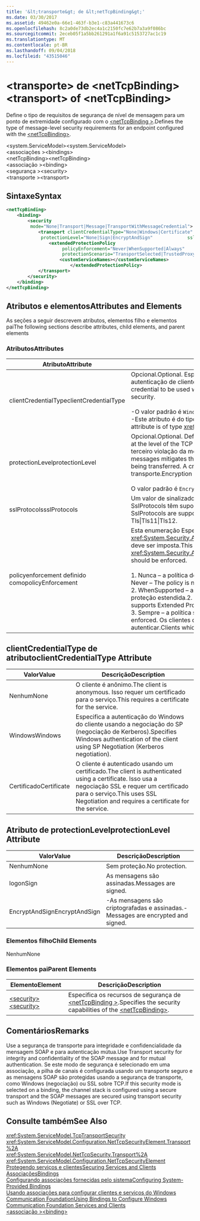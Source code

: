 ```yaml
---
title: '&lt;transporte&gt; de &lt;netTcpBinding&gt;'
ms.date: 03/30/2017
ms.assetid: 49462e0a-66e1-463f-b3e1-c83a441673c6
ms.openlocfilehash: 8c2a0de73db2ec4a1c2150fc7e62b7a3a9f086bc
ms.sourcegitcommit: 2eceb05f1a5bb261291a1f6a91c5153727ac1c19
ms.translationtype: MT
ms.contentlocale: pt-BR
ms.lasthandoff: 09/04/2018
ms.locfileid: "43515046"
---
```

# <a name="lttransportgt-of-ltnettcpbindinggt"></a><span data-ttu-id="6ca94-102">&lt;transporte&gt; de &lt;netTcpBinding&gt;</span><span class="sxs-lookup"><span data-stu-id="6ca94-102">&lt;transport&gt; of &lt;netTcpBinding&gt;</span></span>
<span data-ttu-id="6ca94-103">Define o tipo de requisitos de segurança de nível de mensagem para um ponto de extremidade configurado com o [ \<netTcpBinding >](../../../../../docs/framework/configure-apps/file-schema/wcf/nettcpbinding.md).</span><span class="sxs-lookup"><span data-stu-id="6ca94-103">Defines the type of message-level security requirements for an endpoint configured with the [\<netTcpBinding>](../../../../../docs/framework/configure-apps/file-schema/wcf/nettcpbinding.md).</span></span>  
  
 <span data-ttu-id="6ca94-104">\<system.ServiceModel></span><span class="sxs-lookup"><span data-stu-id="6ca94-104">\<system.ServiceModel></span></span>  
<span data-ttu-id="6ca94-105">\<associações ></span><span class="sxs-lookup"><span data-stu-id="6ca94-105">\<bindings></span></span>  
<span data-ttu-id="6ca94-106">\<netTcpBinding></span><span class="sxs-lookup"><span data-stu-id="6ca94-106">\<netTcpBinding></span></span>  
<span data-ttu-id="6ca94-107">\<associação ></span><span class="sxs-lookup"><span data-stu-id="6ca94-107">\<binding></span></span>  
<span data-ttu-id="6ca94-108">\<segurança ></span><span class="sxs-lookup"><span data-stu-id="6ca94-108">\<security></span></span>  
<span data-ttu-id="6ca94-109">\<transporte ></span><span class="sxs-lookup"><span data-stu-id="6ca94-109">\<transport></span></span>  
  
## <a name="syntax"></a><span data-ttu-id="6ca94-110">Sintaxe</span><span class="sxs-lookup"><span data-stu-id="6ca94-110">Syntax</span></span>  
  
```xml  
<netTcpBinding>  
    <binding>  
        <security  
         mode="None|Transport|Message|TransportWithMessageCredential">  
            <transport clientCredentialType="None|Windows|Certificate"  
             protectionLevel="None|Sign|EncryptAndSign"             sslProtocols="Tls|Tls11|Tls12">  
                <extendedProtectionPolicy  
                     policyEnforcement="Never|WhenSupported|Always"  
                     protectionScenario="TransportSelected|TrustedProxy">  
                    <customServiceNames></customServiceNames>  
                        </extendedProtectionPolicy>  
            </transport>  
        </security>  
    </binding>  
</netTcpBinding>  
```  
  
## <a name="attributes-and-elements"></a><span data-ttu-id="6ca94-111">Atributos e elementos</span><span class="sxs-lookup"><span data-stu-id="6ca94-111">Attributes and Elements</span></span>  
 <span data-ttu-id="6ca94-112">As seções a seguir descrevem atributos, elementos filho e elementos pai</span><span class="sxs-lookup"><span data-stu-id="6ca94-112">The following sections describe attributes, child elements, and parent elements</span></span>  
  
### <a name="attributes"></a><span data-ttu-id="6ca94-113">Atributos</span><span class="sxs-lookup"><span data-stu-id="6ca94-113">Attributes</span></span>  
  
|<span data-ttu-id="6ca94-114">Atributo</span><span class="sxs-lookup"><span data-stu-id="6ca94-114">Attribute</span></span>|<span data-ttu-id="6ca94-115">Descrição</span><span class="sxs-lookup"><span data-stu-id="6ca94-115">Description</span></span>|  
|---------------|-----------------|  
|<span data-ttu-id="6ca94-116">clientCredentialType</span><span class="sxs-lookup"><span data-stu-id="6ca94-116">clientCredentialType</span></span>|<span data-ttu-id="6ca94-117">Opcional.</span><span class="sxs-lookup"><span data-stu-id="6ca94-117">Optional.</span></span> <span data-ttu-id="6ca94-118">Especifica o tipo de credencial a ser usada ao executar a autenticação de cliente usando a segurança de transporte.</span><span class="sxs-lookup"><span data-stu-id="6ca94-118">Specifies the type of credential to be used when performing client authentication using Transport security.</span></span><br /><br /> <span data-ttu-id="6ca94-119">-O valor padrão é `Windows`.</span><span class="sxs-lookup"><span data-stu-id="6ca94-119">-   The default value is `Windows`.</span></span><br /><span data-ttu-id="6ca94-120">-Este atributo é do tipo <xref:System.ServiceModel.TcpClientCredentialType>.</span><span class="sxs-lookup"><span data-stu-id="6ca94-120">-   This attribute is of type <xref:System.ServiceModel.TcpClientCredentialType>.</span></span>|  
|<span data-ttu-id="6ca94-121">protectionLevel</span><span class="sxs-lookup"><span data-stu-id="6ca94-121">protectionLevel</span></span>|<span data-ttu-id="6ca94-122">Opcional.</span><span class="sxs-lookup"><span data-stu-id="6ca94-122">Optional.</span></span> <span data-ttu-id="6ca94-123">Define a segurança no nível de transporte TCP.</span><span class="sxs-lookup"><span data-stu-id="6ca94-123">Defines security at the level of the TCP transport.</span></span> <span data-ttu-id="6ca94-124">Assinar mensagens minimiza o risco de um terceiro violação da mensagem enquanto estão sendo transferidos.</span><span class="sxs-lookup"><span data-stu-id="6ca94-124">Signing messages mitigates the risk of a third party tampering with the message while it is being transferred.</span></span> <span data-ttu-id="6ca94-125">A criptografia fornece privacidade de nível de dados durante o transporte.</span><span class="sxs-lookup"><span data-stu-id="6ca94-125">Encryption provides data-level privacy during transport.</span></span><br /><br /> <span data-ttu-id="6ca94-126">O valor padrão é `EncryptAndSign`.</span><span class="sxs-lookup"><span data-stu-id="6ca94-126">The default value is `EncryptAndSign`.</span></span>|  
|<span data-ttu-id="6ca94-127">sslProtocols</span><span class="sxs-lookup"><span data-stu-id="6ca94-127">sslProtocols</span></span>|<span data-ttu-id="6ca94-128">Um valor de sinalizador de enum de SslProtocols que especifica quais SslProtocols têm suporte.</span><span class="sxs-lookup"><span data-stu-id="6ca94-128">A SslProtocols enum flag value that specifies which SslProtocols are supported.</span></span> <span data-ttu-id="6ca94-129">O padrão é Tls&#124;Tls11&#124;Tls12.</span><span class="sxs-lookup"><span data-stu-id="6ca94-129">The default is Tls&#124;Tls11&#124;Tls12.</span></span>|  
|<span data-ttu-id="6ca94-130">policyenforcement definido como</span><span class="sxs-lookup"><span data-stu-id="6ca94-130">policyEnforcement</span></span>|<span data-ttu-id="6ca94-131">Esta enumeração Especifica quando o <xref:System.Security.Authentication.ExtendedProtection.ExtendedProtectionPolicy> deve ser imposta.</span><span class="sxs-lookup"><span data-stu-id="6ca94-131">This enumeration specifies when the <xref:System.Security.Authentication.ExtendedProtection.ExtendedProtectionPolicy> should be enforced.</span></span><br /><br /> <span data-ttu-id="6ca94-132">1.  Nunca – a política de nunca é aplicada (proteção estendida é desabilitada).</span><span class="sxs-lookup"><span data-stu-id="6ca94-132">1.  Never – The policy is never enforced (Extended Protection is disabled).</span></span><br /><span data-ttu-id="6ca94-133">2.  WhenSupported – a política é aplicada somente se o cliente oferece suporte à proteção estendida.</span><span class="sxs-lookup"><span data-stu-id="6ca94-133">2.  WhenSupported – The policy is enforced only if the client supports Extended Protection.</span></span><br /><span data-ttu-id="6ca94-134">3.  Sempre – a política sempre é aplicada.</span><span class="sxs-lookup"><span data-stu-id="6ca94-134">3.  Always – The policy is always enforced.</span></span> <span data-ttu-id="6ca94-135">Os clientes que não dão suporte a proteção estendida falharão ao autenticar.</span><span class="sxs-lookup"><span data-stu-id="6ca94-135">Clients which don’t support Extended Protection will fail to authenticate.</span></span>|  
  
## <a name="clientcredentialtype-attribute"></a><span data-ttu-id="6ca94-136">clientCredentialType de atributo</span><span class="sxs-lookup"><span data-stu-id="6ca94-136">clientCredentialType Attribute</span></span>  
  
|<span data-ttu-id="6ca94-137">Valor</span><span class="sxs-lookup"><span data-stu-id="6ca94-137">Value</span></span>|<span data-ttu-id="6ca94-138">Descrição</span><span class="sxs-lookup"><span data-stu-id="6ca94-138">Description</span></span>|  
|-----------|-----------------|  
|<span data-ttu-id="6ca94-139">Nenhum</span><span class="sxs-lookup"><span data-stu-id="6ca94-139">None</span></span>|<span data-ttu-id="6ca94-140">O cliente é anônimo.</span><span class="sxs-lookup"><span data-stu-id="6ca94-140">The client is anonymous.</span></span> <span data-ttu-id="6ca94-141">Isso requer um certificado para o serviço.</span><span class="sxs-lookup"><span data-stu-id="6ca94-141">This requires a certificate for the service.</span></span>|  
|<span data-ttu-id="6ca94-142">Windows</span><span class="sxs-lookup"><span data-stu-id="6ca94-142">Windows</span></span>|<span data-ttu-id="6ca94-143">Especifica a autenticação do Windows do cliente usando a negociação do SP (negociação de Kerberos).</span><span class="sxs-lookup"><span data-stu-id="6ca94-143">Specifies Windows authentication of the client using SP Negotiation (Kerberos negotiation).</span></span>|  
|<span data-ttu-id="6ca94-144">Certificado</span><span class="sxs-lookup"><span data-stu-id="6ca94-144">Certificate</span></span>|<span data-ttu-id="6ca94-145">O cliente é autenticado usando um certificado.</span><span class="sxs-lookup"><span data-stu-id="6ca94-145">The client is authenticated using a certificate.</span></span> <span data-ttu-id="6ca94-146">Isso usa a negociação SSL e requer um certificado para o serviço.</span><span class="sxs-lookup"><span data-stu-id="6ca94-146">This uses SSL Negotiation and requires a certificate for the service.</span></span>|  
  
## <a name="protectionlevel-attribute"></a><span data-ttu-id="6ca94-147">Atributo de protectionLevel</span><span class="sxs-lookup"><span data-stu-id="6ca94-147">protectionLevel Attribute</span></span>  
  
|<span data-ttu-id="6ca94-148">Valor</span><span class="sxs-lookup"><span data-stu-id="6ca94-148">Value</span></span>|<span data-ttu-id="6ca94-149">Descrição</span><span class="sxs-lookup"><span data-stu-id="6ca94-149">Description</span></span>|  
|-----------|-----------------|  
|<span data-ttu-id="6ca94-150">Nenhum</span><span class="sxs-lookup"><span data-stu-id="6ca94-150">None</span></span>|<span data-ttu-id="6ca94-151">Sem proteção.</span><span class="sxs-lookup"><span data-stu-id="6ca94-151">No protection.</span></span>|  
|<span data-ttu-id="6ca94-152">logon</span><span class="sxs-lookup"><span data-stu-id="6ca94-152">Sign</span></span>|<span data-ttu-id="6ca94-153">As mensagens são assinadas.</span><span class="sxs-lookup"><span data-stu-id="6ca94-153">Messages are signed.</span></span>|  
|<span data-ttu-id="6ca94-154">EncryptAndSign</span><span class="sxs-lookup"><span data-stu-id="6ca94-154">EncryptAndSign</span></span>|<span data-ttu-id="6ca94-155">-As mensagens são criptografadas e assinadas.</span><span class="sxs-lookup"><span data-stu-id="6ca94-155">-   Messages are encrypted and signed.</span></span>|  
  
### <a name="child-elements"></a><span data-ttu-id="6ca94-156">Elementos filho</span><span class="sxs-lookup"><span data-stu-id="6ca94-156">Child Elements</span></span>  
 <span data-ttu-id="6ca94-157">Nenhum</span><span class="sxs-lookup"><span data-stu-id="6ca94-157">None</span></span>  
  
### <a name="parent-elements"></a><span data-ttu-id="6ca94-158">Elementos pai</span><span class="sxs-lookup"><span data-stu-id="6ca94-158">Parent Elements</span></span>  
  
|<span data-ttu-id="6ca94-159">Elemento</span><span class="sxs-lookup"><span data-stu-id="6ca94-159">Element</span></span>|<span data-ttu-id="6ca94-160">Descrição</span><span class="sxs-lookup"><span data-stu-id="6ca94-160">Description</span></span>|  
|-------------|-----------------|  
|[<span data-ttu-id="6ca94-161">\<security></span><span class="sxs-lookup"><span data-stu-id="6ca94-161">\<security></span></span>](../../../../../docs/framework/configure-apps/file-schema/wcf/security-of-nettcpbinding.md)|<span data-ttu-id="6ca94-162">Especifica os recursos de segurança de [ \<netTcpBinding >](../../../../../docs/framework/configure-apps/file-schema/wcf/nettcpbinding.md).</span><span class="sxs-lookup"><span data-stu-id="6ca94-162">Specifies the security capabilities of the [\<netTcpBinding>](../../../../../docs/framework/configure-apps/file-schema/wcf/nettcpbinding.md).</span></span>|  
  
## <a name="remarks"></a><span data-ttu-id="6ca94-163">Comentários</span><span class="sxs-lookup"><span data-stu-id="6ca94-163">Remarks</span></span>  
 <span data-ttu-id="6ca94-164">Use a segurança de transporte para integridade e confidencialidade da mensagem SOAP e para autenticação mútua.</span><span class="sxs-lookup"><span data-stu-id="6ca94-164">Use Transport security for integrity and confidentiality of the SOAP message and for mutual authentication.</span></span> <span data-ttu-id="6ca94-165">Se este modo de segurança é selecionado em uma associação, a pilha de canais é configurada usando um transporte seguro e as mensagens SOAP são protegidas usando a segurança de transporte, como Windows (negociação) ou SSL sobre TCP.</span><span class="sxs-lookup"><span data-stu-id="6ca94-165">If this security mode is selected on a binding, the channel stack is configured using a secure transport and the SOAP messages are secured using transport security such as Windows (Negotiate) or SSL over TCP.</span></span>  
  
## <a name="see-also"></a><span data-ttu-id="6ca94-166">Consulte também</span><span class="sxs-lookup"><span data-stu-id="6ca94-166">See Also</span></span>  
 <xref:System.ServiceModel.TcpTransportSecurity>  
 <xref:System.ServiceModel.Configuration.NetTcpSecurityElement.Transport%2A>  
 <xref:System.ServiceModel.NetTcpSecurity.Transport%2A>  
 <xref:System.ServiceModel.Configuration.NetTcpSecurityElement>  
 [<span data-ttu-id="6ca94-167">Protegendo serviços e clientes</span><span class="sxs-lookup"><span data-stu-id="6ca94-167">Securing Services and Clients</span></span>](../../../../../docs/framework/wcf/feature-details/securing-services-and-clients.md)  
 [<span data-ttu-id="6ca94-168">Associações</span><span class="sxs-lookup"><span data-stu-id="6ca94-168">Bindings</span></span>](../../../../../docs/framework/wcf/bindings.md)  
 [<span data-ttu-id="6ca94-169">Configurando associações fornecidas pelo sistema</span><span class="sxs-lookup"><span data-stu-id="6ca94-169">Configuring System-Provided Bindings</span></span>](../../../../../docs/framework/wcf/feature-details/configuring-system-provided-bindings.md)  
 [<span data-ttu-id="6ca94-170">Usando associações para configurar clientes e serviços do Windows Communication Foundation</span><span class="sxs-lookup"><span data-stu-id="6ca94-170">Using Bindings to Configure Windows Communication Foundation Services and Clients</span></span>](https://msdn.microsoft.com/library/bd8b277b-932f-472f-a42a-b02bb5257dfb)  
 [<span data-ttu-id="6ca94-171">\<associação ></span><span class="sxs-lookup"><span data-stu-id="6ca94-171">\<binding></span></span>](../../../../../docs/framework/misc/binding.md)
